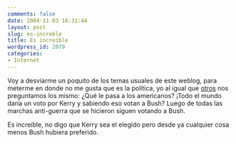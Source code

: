 ```yaml
---
comments: false
date: 2004-11-03 16:31:44
layout: post
slug: es-increble
title: Es increíble
wordpress_id: 2079
categories:
- Internet
---
```


Voy a desviarme un poquito de los temas usuales de este weblog, para meterme en donde no me gusta que es la política, yo al igual que [otros](http://weblogs.mozillazine.org/djst/archives/006827.html) nos preguntamos los mismo: ¿Qué le pasa a los americanos? ¡Todo el mundo daría un voto por Kerry y sabiendo eso votan a Bush? Luego de todas las marchas anti-guerra que se hicieron siguen votando a Bush.





Es increíble, no digo que Kerry sea el elegido pero desde ya cualquier cosa menos Bush hubiera preferido.




 
